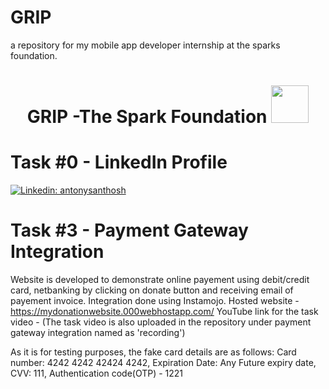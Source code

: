 # GRIP
a repository for my mobile app developer internship at the sparks foundation.
<h1 align="center">GRIP -The Spark Foundation <img src="https://www.thesparksfoundationsingapore.org/images/logo_small.png" width="60"></h1>

# Task #0 - LinkedIn Profile 
[![Linkedin: antonysanthosh](https://img.shields.io/badge/-antonysanthosh-blue?style=flat-square&logo=Linkedin&logoColor=white&link=https://www.linkedin.com/in/antonysanthosh/)](https://www.linkedin.com/in/antonysanthosh/)

# Task #3 - Payment Gateway Integration
Website is developed to demonstrate online payement using debit/credit card, netbanking by clicking on donate button and receiving email of payement invoice.
Integration done using Instamojo.
Hosted website - https://mydonationwebsite.000webhostapp.com/
YouTube link for the task video - 
(The task video is also uploaded in the repository under payment gateway integration named as 'recording')

As it is for testing purposes, the fake card details are as follows:
Card number: 4242 4242 42424 4242, Expiration Date: Any Future expiry date, CVV: 111, Authentication code(OTP) - 1221

